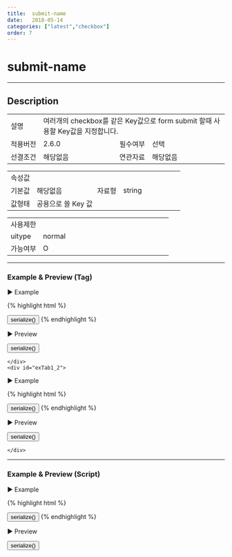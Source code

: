 ```yaml
---
title:  submit-name
date:   2018-05-14
categories: ["latest","checkbox"]
order: 7
---
```


submit-name
===

---

## Description

<table style="width:100%">
    <colgroup>
        <col width="15%"/>
        <col width="35%"/>
        <col width="15%"/>
        <col width="35%"/>
    </colgroup>
    <tr>
        <td class="tdTitle">설명</td>
        <td colspan="3">여러개의 checkbox를 같은 Key값으로 form submit 할때 사용할 Key값을 지정합니다.</td>
    </tr>
    <tr>
        <td class="tdTitle">적용버전</td>
        <td>2.6.0</td>
        <td class="tdTitle">필수여부</td>
        <td>선택</td>
    </tr>
    <tr>
        <td class="tdTitle">선결조건</td>
        <td>해당없음</td>
        <td class="tdTitle">연관자료</td>
        <td>해당없음</td>
    </tr>
</table>
<table style="width:100%">
    <colgroup>
        <col width="15%"/>
        <col width="35%"/>
        <col width="15%"/>
        <col width="35%"/>
    </colgroup>
    <tr>
        <td class="tdTitle tdBg" colspan="4">속성값</td>
    </tr>
    <tr>
        <td class="tdTitle">기본값</td>
        <td>해당없음</td>
        <td class="tdTitle">자료형</td>
        <td>string</td>
    </tr>
    <tr>
        <td class="tdTitle">값형태</td>
        <td colspan="3">공용으로 쓸 Key 값</td>
    </tr>
</table>
<table style="width:100%">
    <colgroup>
        <col width="20%"/>
        <col width="20%"/>
        <col width="20%"/>
        <col width="20%"/>
        <col width="20%"/>
    </colgroup>
    <tr>
        <td class="tdTitle tdBg" colspan="5">사용제한</td>
    </tr>
    <tr>
        <td>uitype</td>
        <td class="tdCenter">normal</td>
        <td></td>
        <td></td>
        <td></td>
    </tr>
    <tr>
        <td>가능여부</td>
        <td class="tdBlue tdCenter">O</td>
        <td></td>
        <td></td>
        <td></td>
    </tr>
</table>

---
### Example & Preview (Tag)

<script>
    var SBUxData = [
        { text : "SBUx Checkbox1" },
        { text : "SBUx Checkbox2" },
        { text : "SBUx Checkbox3" }
    ];
</script>

<sbux-tabs id="exTab1" name="exTab1" uitype="normal" title-target-id-array="{exTab1_1,exTab1_2}" title-text-array="normal{고정형,변동형}">
</sbux-tabs>
<div class="tab-content">
    <div id="exTab1_1">

▶ Example

{% highlight html %}
<form id="testForm1">
    <sbux-checkbox id="sbIdx1" name="sbTagNmA" uitype="normal" submit-name="formKey"></sbux-checkbox>
    <sbux-checkbox id="sbIdx2" name="sbTagNmB" uitype="normal" submit-name="formKey"></sbux-checkbox>
    <sbux-checkbox id="sbIdx3" name="sbTagNmC" uitype="normal" submit-name="formKey"></sbux-checkbox>
</form>
<input type="button" value="serialize()" onclick="alert($('#testForm1').serialize());">
{% endhighlight %}

<br>

▶ Preview

<form id="testForm1">
    <sbux-checkbox id="sbIdx1" name="sbTagNmA" uitype="normal" submit-name="formKey"></sbux-checkbox>
    <sbux-checkbox id="sbIdx2" name="sbTagNmB" uitype="normal" submit-name="formKey"></sbux-checkbox>
    <sbux-checkbox id="sbIdx3" name="sbTagNmC" uitype="normal" submit-name="formKey"></sbux-checkbox>
</form>
<input type="button" value="serialize()" onclick="alert($('#testForm1').serialize());">

    </div>
    <div id="exTab1_2">

▶ Example

{% highlight html %}
<script>
    var SBUxData = [
        { text : "SBUx Checkbox1" },
        { text : "SBUx Checkbox2" },
        { text : "SBUx Checkbox3" }
    ];
</script>
<form id="testForm2">
    <sbux-checkbox id="sbIdx4" name="sbTagNm4" uitype="normal" jsondata-ref="SBUxData" submit-name="formKey"></sbux-checkbox>
</form>
<input type="button" value="serialize()" onclick="alert($('#testForm2').serialize());">
{% endhighlight %}

<br>

▶ Preview

<form id="testForm2">
    <sbux-checkbox id="sbIdx4" name="sbTagNm4" uitype="normal" jsondata-ref="SBUxData" submit-name="formKey"></sbux-checkbox>
</form>
<input type="button" value="serialize()" onclick="alert($('#testForm2').serialize());">

    </div>
</div>

---
### Example & Preview (Script)

<sbux-tabs id="exTab2" name="exTab2" uitype="normal" title-target-id-array="exTab2_1" title-text-array="normal(변동형)">
</sbux-tabs>
<div class="tab-content">
    <div id="exTab2_1">

▶ Example

{% highlight html %}
<form id="testForm3">
    <div id="sbArea1"></div>
</form>
<input type="button" value="serialize()" onclick="alert($('#testForm3').serialize());">
<script>
    var SBUxData = [
        { text : "SBUx Checkbox1" },
        { text : "SBUx Checkbox2" },
        { text : "SBUx Checkbox3" }
    ];
    $(document).ready(function(){
        $('#sbArea1').sbCheckbox({
            name : 'sbScriptNm',
            uitype : 'normal',
            jsondataRef : 'SBUxData',
            submitName : 'formKey'
        });
    }); 
</script>
{% endhighlight %}

<br>

▶ Preview 

<form id="testForm3">
    <div id="sbArea1"></div>
</form>
<input type="button" value="serialize()" onclick="alert($('#testForm3').serialize());">
<script>
    $(document).ready(function(){
        $('#sbArea1').sbCheckbox({
            name : 'sbScriptNm',
            uitype : 'normal',
            jsondataRef : 'SBUxData',
            submitName : 'formKey'
        });
    }); 
</script>
    </div>
</div>